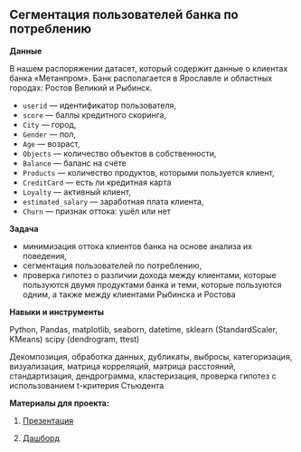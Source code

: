## Сегментация пользователей банка по потреблению

**Данные**

В нашем распоряжении датасет, который содержит данные о клиентах банка «Метанпром». Банк располагается в Ярославле и областных городах: Ростов Великий и Рыбинск.

 - `userid` — идентификатор пользователя,
- `score` — баллы кредитного скоринга,
- `City` — город,
- `Gender` — пол,
- `Age` — возраст,
- `Objects` — количество объектов в собственности,
- `Balance` — баланс на счёте
- `Products` — количество продуктов, которыми пользуется клиент,
- `CreditCard` — есть ли кредитная карта
- `Loyalty` — активный клиент,
- `estimated_salary` — заработная плата клиента,
- `Churn` — признак оттока: ушёл или нет


**Задача**   

 - минимизация оттока клиентов банка на основе анализа их поведения, 
 - сегментация пользователей по потреблению, 
 - проверка гипотез  о различии дохода между клиентами, которые пользуются двумя продуктами банка и теми, которые пользуются одним, а также между клиентами Рыбинска и Ростова
 

**Навыки и инструменты**  

Python, Pandas, matplotlib, seaborn, datetime, sklearn (StandardScaler, KMeans) scipy (dendrogram, ttest)

Декомпозиция, обработка данных, дубликаты, выбросы, категоризация, визуализация, матрица корреляций, матрица расстояний, стандартизация, дендрограмма, кластеризация, проверка гипотез с использованием t-критерия Стьюдента

**Материалы для проекта:**

1. [Презентация](https://disk.yandex.ru/i/LloiIDRDI01jGQ)

2. [Дашборд](https://public.tableau.com/views/Dashboardofproducts_16532380828100/Dashboardofproducts?:language=en-US&publish=yes&:display_count=n&:origin=viz_share_link)